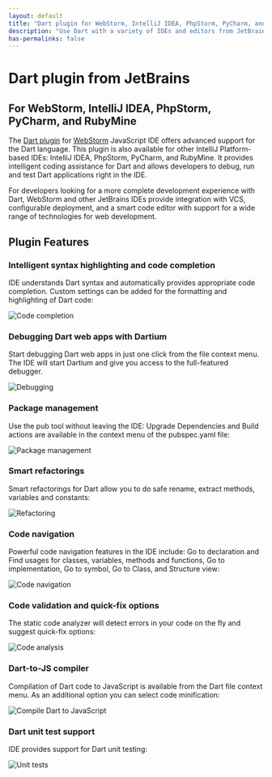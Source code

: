 ```yaml
---
layout: default
title: "Dart plugin for WebStorm, IntelliJ IDEA, PhpStorm, PyCharm, and RubyMine"
description: "Use Dart with a variety of IDEs and editors from JetBrains."
has-permalinks: false
---
```


# Dart plugin from JetBrains

## For WebStorm, IntelliJ IDEA, PhpStorm, PyCharm, and RubyMine

The [Dart plugin][plugin] for [WebStorm][ws] JavaScript IDE offers advanced support
for the Dart language. This plugin is also available for other IntelliJ
Platform-based IDEs: IntelliJ IDEA, PhpStorm, PyCharm, and RubyMine. It provides
intelligent coding assistance for Dart and allows developers to debug, run and
test Dart applications right in the IDE.

For developers looking for a more complete development experience with Dart,
WebStorm and other JetBrains IDEs provide integration with VCS, configurable
deployment, and a smart code editor with support for a wide range of
technologies for web development.

## Plugin Features

### Intelligent syntax highlighting and code completion

IDE understands Dart syntax and automatically provides appropriate code
completion. Custom settings can be added for the formatting and highlighting of
Dart code:

![Code completion](imgs/1completion.png)

### Debugging Dart web apps with Dartium

Start debugging Dart web apps in just one click from the file context menu. The
IDE will start Dartium and give you access to the full-featured debugger.

![Debugging](imgs/2debug.png)

### Package management

Use the pub tool without leaving the IDE: Upgrade Dependencies and Build actions
are available in the context menu of the pubspec.yaml file:

![Package management](imgs/3dependencies.png)

### Smart refactorings

Smart refactorings for Dart allow you to do safe rename, extract methods,
variables and constants:

![Refactoring](imgs/4refactoring.png)

### Code navigation

Powerful code navigation features in the IDE include: Go to declaration and Find
usages for classes, variables, methods and functions, Go to implementation, Go
to symbol, Go to Class, and Structure view:

![Code navigation](imgs/5navigation.png)

### Code validation and quick-fix options

The static code analyzer will detect errors in your code on the fly and suggest
quick-fix options:

![Code analysis](imgs/6analyzer.png)

### Dart-to-JS compiler

Compilation of Dart code to JavaScript is available from the Dart file context
menu. As an additional option you can select code minification:

![Compile Dart to JavaScript](imgs/7dart2js.png)

### Dart unit test support

IDE provides support for Dart unit testing:

![Unit tests](imgs/8dartunit.png)

[ws]: http://www.jetbrains.com/webstorm/
[plugin]: http://plugins.jetbrains.com/plugin/?idea&id=6351